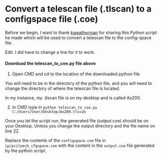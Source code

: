 # Convert a telescan file (.tlscan) to a configspace file (.coe) 


Before we begin, I want to thank [kweatherman](https://github.com/kweatherman) for sharing this Python script he made which will be used to convert a telescan file to the config-space file.

Edit. I did have to change a line for it to work.

#### Download the telescan_to_coe.py file above


1. Open CMD and cd to the location of the downloaded python file

You will need to be in the directory of the python file, and you will need to change the directory of where the telescan file is located. 

In my instance, my .tlscan file is on my desktop and is called Ax200.

2. In CMD type in `python telescan_to_coe.py C:/Users/User/Desktop/Ax200.tlscan`

Once you let the script run, the generated file (output.coe) should be on your Desktop. Unless you change the output directory and the file name on line 22.

Replace the contents of the `configspace.coe` file in `ip/pcileech_cfgspace.coe` with the content in the `output.coe` file generated by the python script.

